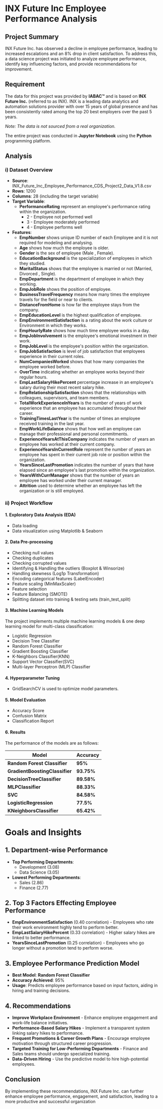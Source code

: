 # INX Future Inc Employee Performance Analysis
## **Project Summary** 
INX Future Inc. has observed a decline in employee performance, leading to increased escalations and an 8% drop in client satisfaction. To address this, a data science project was initiated to analyze employee performance, identify key influencing factors, and provide recommendations for improvement.

## **Requirement**
The data for this project was provided by **IABAC™** and is based on **INX Future Inc.** (referred to as INX). INX is a leading data analytics and automation solutions provider with over 15 years of global presence and has been consistently rated among the top 20 best employers over the past 5 years.

*Note: The data is not sourced from a real organization.*  

The entire project was conducted in **Jupyter Notebook** using the **Python** programming platform.

## **Analysis**
### i) **Dataset Overview**
- **Source**: INX_Future_Inc_Employee_Performance_CDS_Project2_Data_V1.8.csv
- **Rows**: 1200
- **Columns**: 28 (including the target variable)
- **Target Variable**:
  - **PerformanceRating** represent an employee's performance rating within the organization.
    - 2 - Employee not performed well
    - 3 - Employee moderately performed 
    - 4 - Employee performs well
- **Features**:
  - **EmpNumber** shows unique ID number of each Employee and it is not required for modeling and analysing.
  - **Age** shows how much the employee is older.
  - **Gender** is the sex of employee (Male , Female).
  - **EducationBackground** is the specialization of employees in which they studied.
  - **MaritalStatus** shows that the employee is married or not (Married, Divorced , Single).
  - **EmpDepartment** is the department of employee in which they working.
  - **EmpJobRole** shows the position of employee.
  - **BusinessTravelFrequency** means how many times the employee travels for the field or near to clients.
  - **DistanceFromHome** is how far the employee stays from the company.
  - **EmpEducationLevel** is the highest qualification of employee.
  - **EmpEnvironmentSatisfaction** is a rating about the work culture or Environment in which they works.
  - **EmpHourlyRate** shows how much time employee works in a day.
  - **EmpJobInvolvement** is the  employee's emotional investment in their work.
  - **EmpJobLevel** is the employee's position within the organization.
  - **EmpJobSatisfaction** is level of job satisfaction that employees experience in their current roles.
  - **NumCompaniesWorked** shows that how many companies the employee worked before.
  - **OverTime** indicating whether an employee works beyond their regular hours.
  - **EmpLastSalaryHikePercent**  percentage increase in an employee's salary during their most recent salary hike.
  - **EmpRelationshipSatisfaction** shows that the relationships with colleagues, supervisors, and team members.
  - **TotalWorkExperienceInYears** is the number of years of work experience that an employee has accumulated throughout their career.
  - **TrainingTimesLastYear** is the number of times an employee received training in the last year.
  - **EmpWorkLifeBalance** shows that how well an employee can manage their professional and personal commitments.
  - **ExperienceYearsAtThisCompany** indicates the number of years an employee has worked at their current company.
  - **ExperienceYearsInCurrentRole** represent the number of years an employee has spent in their current job role or position within the organization.
  - **YearsSinceLastPromotion** indicates the number of years that have elapsed since an employee's last promotion within the organization.
  - **YearsWithCurrManager** shows that the number of years an employee has worked under their current manager.
  - **Attrition** used to determine whether an employee has left the organization or is still employed.
### ii) **Project Workflow**
#### 1. **Exploratory Data Analysis (EDA)**
- Data loading
- Data visualization using Matplotlib & Seaborn
#### 2. **Data Pre-processing**
- Checking null values
- Checking duplicates
- Checking corrupted values
- Identifying & Handling the outliers (Boxplot & Winsorize)
- Handling skewness (Log1p Transformation)
- Encoding categorical features (LabelEncoder)
- Feature scaling (MinMaxScaler)
- Feature selection
- Feature Balancing (SMOTE)
- Splitting dataset into training & testing sets (train_test_split)
  
#### 3. **Machine Learning Models**
The project implements multiple machine learning models & one deep learning model for multi-class classification:
- Logistic Regression
- Decision Tree Classifier
- Random Forest Classifier
- Gradient Boosting Classifier
- K-Neighbors Classifier(KNN)
- Support Vector Classifier(SVC)
- Multi-layer Perceptron (MLP) Classifier

#### 4. **Hyperparameter Tuning**
- GridSearchCV is used to optimize model parameters.

#### 5. **Model Evaluation**
- Accuracy Score
- Confusion Matrix
- Classification Report

#### 6. **Results**
The performance of the models are as follows:  

| **Model**                  | **Accuracy**  |
|----------------------------|---------------|
| **Random Forest Classifier** | **95%**    |
| **GradientBoostingClassifier** | **93.75%**   |
| **DecisionTreeClassifier** | **89.58%**   |
| **MLPClassifier** | **88.33%**   |
| **SVC** | **84.58%**   |
| **LogisticRegression** | **77.5%**   |
| **KNeighborsClassifier** | **65.42%**   |


# **Goals and Insights**
## 1. **Department-wise Performance**
- **Top Performing Departments**:
  - Development (3.08)
  - Data Science (3.05)
- **Lowest Performing Departments**:
  - Sales (2.86)
  - Finance (2.77)

## 2. **Top 3 Factors Effecting Employee Performance**
- **EmpEnvironmentSatisfaction** (0.40 correlation) - Employees who rate their work environment highly tend to perform better.
- **EmpLastSalaryHikePercent** (0.33 correlation) - Higher salary hikes are linked to better performance.
- **YearsSinceLastPromotion** (0.25 correlation) - Employees who go longer without a promotion tend to perform worse.

## 3. **Employee Performance Prediction Model**
- **Best Model**: **Random Forest Classifier**
- **Accuracy Achieved**: 95%
- **Usage**: Predicts employee performance based on input factors, aiding in hiring and training decisions.

## 4. **Recommendations**
- **Improve Workplace Environment** - Enhance employee engagement and work-life balance initiatives.
- **Performance-Based Salary Hikes** - Implement a transparent system linking salary hikes to performance.
- **Frequent Promotions & Career Growth Plans** - Encourage employee motivation through structured career progression.
- **Targeted Training for Low-Performing Departments** - Finance and Sales teams should undergo specialized training.
- **Data-Driven Hiring** - Use the predictive model to hire high-potential employees.

## **Conclusion**
By implementing these recommendations, INX Future Inc. can further enhance employee performance, engagement, and satisfaction, leading to a more productive and successful organization
